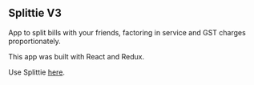 ## Splittie V3

App to split bills with your friends, factoring in service and GST charges proportionately. 

This app was built with React and Redux.

Use Splittie [here](https://splittie-v1.web.app/).
